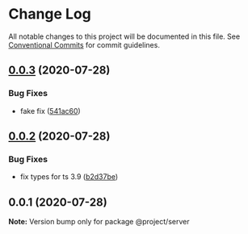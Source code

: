 # Change Log

All notable changes to this project will be documented in this file.
See [Conventional Commits](https://conventionalcommits.org) for commit guidelines.

## [0.0.3](https://github.com/IIIristraM/lerna-ts/compare/@project/server@0.0.2...@project/server@0.0.3) (2020-07-28)

### Bug Fixes

-   fake fix ([541ac60](https://github.com/IIIristraM/lerna-ts/commit/541ac6070ee218329f3e033646b7ce960715bbdc))

## [0.0.2](https://github.com/IIIristraM/lerna-ts/compare/@project/server@0.0.1...@project/server@0.0.2) (2020-07-28)

### Bug Fixes

-   fix types for ts 3.9 ([b2d37be](https://github.com/IIIristraM/lerna-ts/commit/b2d37be17ac3d9180a002eae88daa2e1626c4527))

## 0.0.1 (2020-07-28)

**Note:** Version bump only for package @project/server
